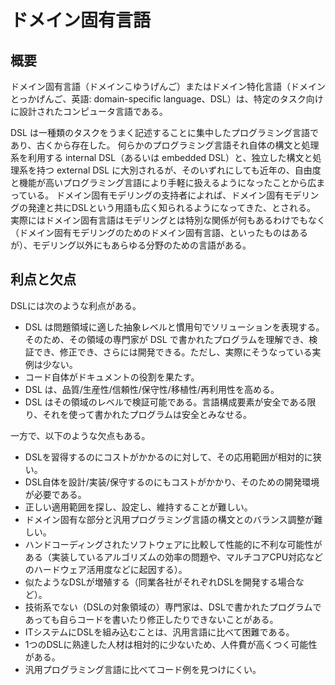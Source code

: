 # ドメイン固有言語


<WikipediaCitation
  language="ja"
  title="90286169"
  access="2023/06/18"
  version="90286169"
/>


## 概要

ドメイン固有言語（ドメインこゆうげんご）またはドメイン特化言語（ドメインとっかげんご、英語: domain-specific language、DSL）は、特定のタスク向けに設計されたコンピュータ言語である。

DSL は一種類のタスクをうまく記述することに集中したプログラミング言語であり、古くから存在した。
何らかのプログラミング言語それ自体の構文と処理系を利用する internal DSL（あるいは embedded DSL）と、独立した構文と処理系を持つ external DSL に大別されるが、そのいずれにしても近年の、自由度と機能が高いプログラミング言語により手軽に扱えるようになったことから広まっている。
ドメイン固有モデリングの支持者によれば、ドメイン固有モデリングの発達と共にDSLという用語も広く知られるようになってきた、とされる。
実際にはドメイン固有言語はモデリングとは特別な関係が何もあるわけでもなく（ドメイン固有モデリングのためのドメイン固有言語、といったものはあるが）、モデリング以外にもあらゆる分野のための言語がある。


## 利点と欠点

DSLには次のような利点がある。

- DSL は問題領域に適した抽象レベルと慣用句でソリューションを表現する。そのため、その領域の専門家が DSL で書かれたプログラムを理解でき、検証でき、修正でき、さらには開発できる。ただし、実際にそうなっている実例は少ない。
- コード自体がドキュメントの役割を果たす。
- DSL は、品質/生産性/信頼性/保守性/移植性/再利用性を高める。
- DSL はその領域のレベルで検証可能である。言語構成要素が安全である限り、それを使って書かれたプログラムは安全とみなせる。

一方で、以下のような欠点もある。

- DSLを習得するのにコストがかかるのに対して、その応用範囲が相対的に狭い。
- DSL自体を設計/実装/保守するのにもコストがかかり、そのための開発環境が必要である。
- 正しい適用範囲を探し、設定し、維持することが難しい。
- ドメイン固有な部分と汎用プログラミング言語の構文とのバランス調整が難しい。
- ハンドコーディングされたソフトウェアに比較して性能的に不利な可能性がある（実装しているアルゴリズムの効率の問題や、マルチコアCPU対応などのハードウェア活用度などに起因する）。
- 似たようなDSLが増殖する（同業各社がそれぞれDSLを開発する場合など）。
- 技術系でない（DSLの対象領域の）専門家は、DSLで書かれたプログラムであっても自らコードを書いたり修正したりできないことがある。
- ITシステムにDSLを組み込むことは、汎用言語に比べて困難である。
- 1つのDSLに熟達した人材は相対的に少ないため、人件費が高くつく可能性がある。
- 汎用プログラミング言語に比べてコード例を見つけにくい。
